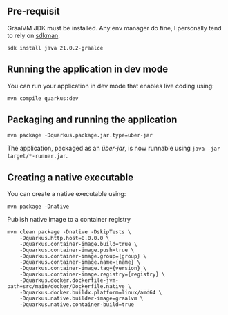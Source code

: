 ## Pre-requisit

GraalVM JDK must be installed. Any env manager do fine, I personally tend to rely on [sdkman](https://sdkman.io/).

```
sdk install java 21.0.2-graalce
```

## Running the application in dev mode

You can run your application in dev mode that enables live coding using:

```shell script
mvn compile quarkus:dev
```

## Packaging and running the application

```shell script
mvn package -Dquarkus.package.jar.type=uber-jar
```

The application, packaged as an _über-jar_, is now runnable using `java -jar target/*-runner.jar`.

## Creating a native executable

You can create a native executable using:

```shell script
mvn package -Dnative
```

Publish native image to a container registry

```shell script
mvn clean package -Dnative -DskipTests \
    -Dquarkus.http.host=0.0.0.0 \
    -Dquarkus.container-image.build=true \
    -Dquarkus.container-image.push=true \
    -Dquarkus.container-image.group={group} \
    -Dquarkus.container-image.name={name} \
    -Dquarkus.container-image.tag={version} \
    -Dquarkus.container-image.registry={registry} \
    -Dquarkus.docker.dockerfile-jvm-path=src/main/docker/Dockerfile.native \
    -Dquarkus.docker.buildx.platform=linux/amd64 \
    -Dquarkus.native.builder-image=graalvm \
    -Dquarkus.native.container-build=true
```
